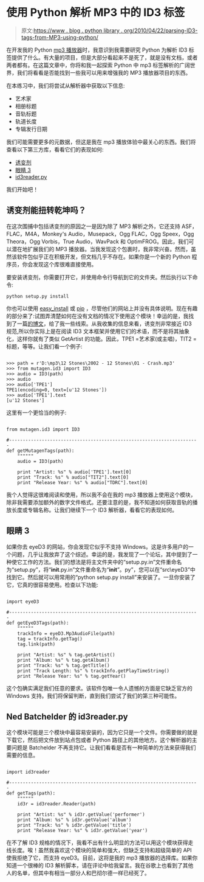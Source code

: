 # 使用 Python 解析 MP3 中的 ID3 标签

> 原文:[https://www . blog . python library . org/2010/04/22/parsing-ID3-tags-from-MP3-using-python/](https://www.blog.pythonlibrary.org/2010/04/22/parsing-id3-tags-from-mp3s-using-python/)

在开发我的 Python [mp3 播放器](https://www.blog.pythonlibrary.org/2010/04/20/wxpython-creating-a-simple-mp3-player/)时，我意识到我需要研究 Python 为解析 ID3 标签提供了什么。有大量的项目，但是大部分看起来不是死了，就是没有文档，或者两者都有。在这篇文章中，你将和我一起探索 Python 中 mp3 标签解析的广阔世界，我们将看看是否能找到一些我可以用来增强我的 MP3 播放器项目的东西。

在本练习中，我们将尝试从解析器中获取以下信息:

*   艺术家
*   相册标题
*   音轨标题
*   轨道长度
*   专辑发行日期

我们可能需要更多的元数据，但这是我在 mp3 播放体验中最关心的东西。我们将查看以下第三方库，看看它们的表现如何:

*   [诱变剂](http://pypi.python.org/pypi/mutagen/1.12)
*   [眼睛 3](http://eyed3.nicfit.net/)
*   [id3reader.py](http://nedbatchelder.com/code/modules/id3reader.html)

我们开始吧！

## 诱变剂能扭转乾坤吗？

在这次围捕中包括诱变剂的原因之一是因为除了 MP3 解析之外，它还支持 ASF，FLAC，M4A，Monkey's Audio，Musepack，Ogg FLAC，Ogg Speex，Ogg Theora，Ogg Vorbis，True Audio，WavPack 和 OptimFROG。因此，我们可以潜在地扩展我们的 MP3 播放器。当我发现这个包裹时，我非常兴奋。然而，虽然该软件包似乎正在积极开发，但文档几乎不存在。如果你是一个新的 Python 程序员，你会发现这个库很难直接使用。

要安装诱变剂，你需要打开它，并使用命令行导航到它的文件夹。然后执行以下命令:

 `python setup.py install` 

你也可以使用 [easy_install](http://pypi.python.org/pypi/setuptools) 或 [pip](http://pypi.python.org/pypi/pip) ，尽管他们的网站上并没有具体说明。现在有趣的部分来了:试图弄清楚如何在没有文档的情况下使用这个模块！幸运的是，我找到了一篇[的博文](http://www.mydigitallife.co.za/index.php?option=com_content&task=view&id=1046123&Itemid=43)，给了我一些线索。从我收集的信息来看，诱变剂非常接近 ID3 规范,所以你实际上是在阅读 ID3 文本框架并使用它们的术语，而不是将其抽象化，这样你就有了类似 GetArtist 的功能。因此，TPE1 =艺术家(或主唱)，TIT2 =标题，等等。让我们看一个例子:

```

>>> path = r'D:\mp3\12 Stones\2002 - 12 Stones\01 - Crash.mp3'
>>> from mutagen.id3 import ID3
>>> audio = ID3(path)
>>> audio
>>> audio['TPE1']
TPE1(encoding=0, text=[u'12 Stones'])
>>> audio['TPE1'].text
[u'12 Stones']

```

这里有一个更恰当的例子:

```

from mutagen.id3 import ID3

#----------------------------------------------------------------------
def getMutagenTags(path):
    """"""
    audio = ID3(path)

    print "Artist: %s" % audio['TPE1'].text[0]
    print "Track: %s" % audio["TIT2"].text[0]
    print "Release Year: %s" % audio["TDRC"].text[0]

```

我个人觉得这很难阅读和使用，所以我不会在我的 mp3 播放器上使用这个模块，除非我需要添加额外的数字文件格式。还要注意的是，我不知道如何获取音轨的播放长度或专辑名称。让我们继续下一个 ID3 解析器，看看它的表现如何。

## 眼睛 3

如果你去 eyeD3 的网站，你会发现它似乎不支持 Windows。这是许多用户的一个问题，几乎让我放弃了这个综述。幸运的是，我发现了一个论坛，其中提到了一种使它工作的方法。我们的想法是将主文件夹中的“setup.py.in”文件重命名为“setup.py”，将“__init__.py.in”文件重命名为“__init__”。py”，您可以在“src\eyeD3”中找到它。然后就可以用常用的“python setup.py install”来安装了。一旦你安装了它，它真的很容易使用。检查以下功能:

```

import eyeD3

#----------------------------------------------------------------------
def getEyeD3Tags(path):
    """"""
    trackInfo = eyeD3.Mp3AudioFile(path)
    tag = trackInfo.getTag()
    tag.link(path)

    print "Artist: %s" % tag.getArtist()
    print "Album: %s" % tag.getAlbum()
    print "Track: %s" % tag.getTitle()
    print "Track Length: %s" % trackInfo.getPlayTimeString()
    print "Release Year: %s" % tag.getYear()

```

这个包确实满足我们任意的要求。该软件包唯一令人遗憾的方面是它缺乏官方的 Windows 支持。我们将保留判断，直到我们尝试了我们的第三种可能性。

## Ned Batchelder 的 id3reader.py

这个模块可能是三个模块中最容易安装的，因为它只是一个文件。你需要做的就是下载它，然后把文件放到站点包或者 Python 路径上的其他地方。这个解析器的主要问题是 Batchelder 不再支持它。让我们看看是否有一种简单的方法来获得我们需要的信息。

```

import id3reader

#----------------------------------------------------------------------
def getTags(path):
    """"""
    id3r = id3reader.Reader(path)

    print "Artist: %s" % id3r.getValue('performer')
    print "Album: %s" % id3r.getValue('album')
    print "Track: %s" % id3r.getValue('title')
    print "Release Year: %s" % id3r.getValue('year')

```

在不了解 ID3 规格的情况下，我看不出有什么明显的方法可以用这个模块获得走线长度。唉！虽然我喜欢这个模块的简单和强大，但缺乏支持和超级简单的 API 使我拒绝了它，而支持 eyeD3。目前，这将是我的 mp3 播放器的选择库。如果你知道一个很棒的 ID3 解析脚本，请在评论中给我留言。我在谷歌上也看到了其他人的名单，但其中有相当一部分人和巴彻尔德一样已经死了。